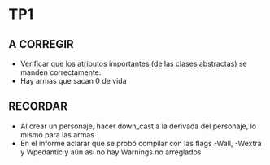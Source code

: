 # TP1

## A CORREGIR

- Verificar que los atributos importantes (de las clases abstractas) se manden correctamente.
- Hay armas que sacan 0 de vida

## RECORDAR

- Al crear un personaje, hacer down_cast a la derivada del personaje, lo mismo para las armas
- En el informe aclarar que se probó compilar con las flags -Wall, -Wextra y Wpedantic y aún así no hay Warnings no arreglados